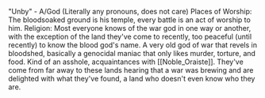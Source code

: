 "Unby" - A/God (Literally any pronouns, does not care) Places of Worship: The bloodsoaked ground is his temple, every battle is an act of worship to him. Religion: Most everyone knows of the war god in one way or another, with the exception of the land they've come to recently, too peaceful (until recently) to know the blood god's name. A very old god of war that revels in bloodshed, basically a genocidal maniac that only likes murder, torture, and food. Kind of an asshole, acquaintances with [[Noble_Oraiste]]. They've come from far away to these lands hearing that a war was brewing and are delighted with what they've found, a land who doesn't even know who they are.